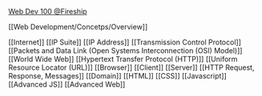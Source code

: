 

[Web Dev 100 @Fireship](https://www.youtube.com/watch?v=erEgovG9WBs)


[[Web Development/Concetps/Overview]]


[[Internet]]
[[IP Suite]]
[[IP Address]]
[[Transmission Control Protocol]]
[[Packets and Data Link (Open Systems Interconnection (OSI) Model)]]
[[World Wide Web]]
[[Hypertext Transfer Protocol (HTTP)]]
[[Uniform Resource Locator (URL)]]
[[Browser]]
[[Client]]
[[Server]]
[[HTTP Request, Response, Messages]]
[[Domain]]
[[HTML]]
[[CSS]]
[[Javascript]]
[[Advanced JS]]
[[Advanced Web]]












